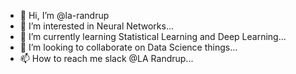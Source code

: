 - 👋 Hi, I’m @la-randrup
- 👀 I’m interested in Neural Networks...
- 🌱 I’m currently learning Statistical Learning and Deep Learning...
- 💞️ I’m looking to collaborate on Data Science things...
- 📫 How to reach me slack @LA Randrup...

<!---
la-randrup/la-randrup is a ✨ special ✨ repository because its `README.md` (this file) appears on your GitHub profile.
You can click the Preview link to take a look at your changes.
--->
